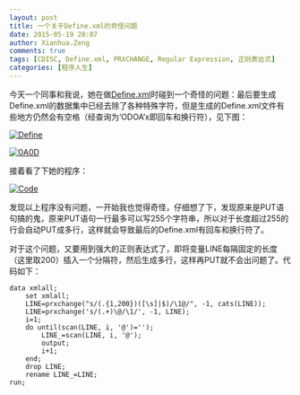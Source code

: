 ```yaml
---
layout: post
title: 一个关于Define.xml的奇怪问题
date: 2015-05-19 20:07
author: Xianhua.Zeng
comments: true
tags: [CDISC, Define.xml, PRXCHANGE, Regular Expression, 正则表达式]
categories: [程序人生]
---
```

<p>今天一个同事和我说，她在做<span style="text-decoration: none;"><a href="http://www.cdisc.org/define-xml" target="_blank">Define.xml</a></span>时碰到一个奇怪的问题：最后要生成Define.xml的数据集中已经去除了各种特殊字符，但是生成的Define.xml文件有些地方仍然会有空格（经查询为‘ODOA’x即回车和换行符），见下图：</p>
<p><a href="http://www.xianhuazeng.com/cn/wp-content/uploads/2015/05/Define.jpg"><img class="aligncenter size-full" src="http://www.xianhuazeng.com/cn/wp-content/uploads/2015/05/Define.jpg" alt="Define" /></a></p>
<p><a href="http://www.xianhuazeng.com/cn/wp-content/uploads/2015/05/0A0D.jpg"><img class="aligncenter size-full" src="http://www.xianhuazeng.com/cn/wp-content/uploads/2015/05/0A0D.jpg" alt="0A0D" /></a></p>
<p>接着看了下她的程序：</p>
<p><a href="http://www.xianhuazeng.com/cn/wp-content/uploads/2015/05/Code.jpg"><img class="aligncenter size-full" src="http://www.xianhuazeng.com/cn/wp-content/uploads/2015/05/Code.jpg" alt="Code" /></a></p>
<p>发现以上程序没有问题，一开始我也觉得奇怪，仔细想了下，发现原来是PUT语句搞的鬼，原来PUT语句一行最多可以写255个字符串，所以对于长度超过255的行会自动PUT成多行，这样就会导致最后的Define.xml有回车和换行符了。</p>
<p>对于这个问题，又要用到强大的正则表达式了，即将变量LINE每隔固定的长度（这里取200）插入一个分隔符，然后生成多行，这样再PUT就不会出问题了。代码如下：</p>
<pre><code>data xmlall;
    set xmlall;
    LINE=prxchange("s/(.{1,200})([\s]|$)/\1@/", -1, cats(LINE));
    LINE=prxchange('s/(.+)\@/\1/', -1, LINE);
    i=1;
    do until(scan(LINE, i, '@')='');
        LINE_=scan(LINE, i, '@');
        output;
        i+1;
    end;
    drop LINE;
    rename LINE_=LINE;
run;
</code></pre>
